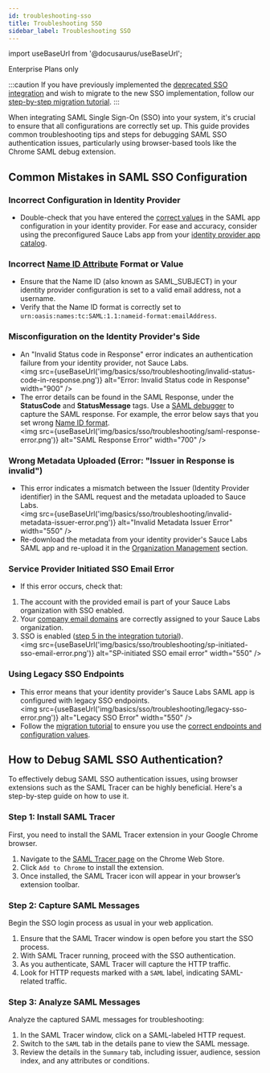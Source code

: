 ```yaml
---
id: troubleshooting-sso
title: Troubleshooting SSO
sidebar_label: Troubleshooting SSO
---
```


import useBaseUrl from '@docusaurus/useBaseUrl';

<p><span className="sauceGreen">Enterprise Plans only</span></p>

:::caution
If you have previously implemented the [deprecated SSO integration](/basics/sso-deprecated/setting-up-single-sign-on/) and wish to migrate to the new SSO implementation, follow our [step-by-step migration tutorial](/basics/sso/migration-from-deprecated-sso/).
:::
<br/>

When integrating SAML Single Sign-On (SSO) into your system, it's crucial to ensure that all configurations are correctly set up. This guide provides common troubleshooting tips and steps for debugging SAML SSO authentication issues, particularly using browser-based tools like the Chrome SAML debug extension.

## Common Mistakes in SAML SSO Configuration

### Incorrect Configuration in Identity Provider

- Double-check that you have entered the [correct values](/basics/sso/setting-up-sso#service-provider-saml-requirements) in the SAML app configuration in your identity provider. For ease and accuracy, consider using the preconfigured Sauce Labs app from your [identity provider app catalog](/basics/sso/setting-up-sso#setting-up-identity-provider).

### Incorrect [Name ID Attribute](/basics/sso/setting-up-sso#name-id) Format or Value

- Ensure that the Name ID (also known as SAML_SUBJECT) in your identity provider configuration is set to a valid email address, not a username.
- Verify that the Name ID format is correctly set to `urn:oasis:names:tc:SAML:1.1:nameid-format:emailAddress`.

### Misconfiguration on the Identity Provider's Side

- An "Invalid Status code in Response" error indicates an authentication failure from your identity provider, not Sauce Labs.
  <br/><img src={useBaseUrl('img/basics/sso/troubleshooting/invalid-status-code-in-response.png')} alt="Error: Invalid Status code in Response" width="900" />
- The error details can be found in the SAML Response, under the **StatusCode** and **StatusMessage** tags. Use a [SAML debugger](#how-to-debug-saml-sso-authentication) to capture the SAML response. For example, the error below says that you set wrong [Name ID format](/basics/sso/setting-up-sso#name-id).
  <br/><img src={useBaseUrl('img/basics/sso/troubleshooting/saml-response-error.png')} alt="SAML Response Error" width="700" />

### Wrong Metadata Uploaded (Error: "Issuer in Response is invalid")

- This error indicates a mismatch between the Issuer (Identity Provider identifier) in the SAML request and the metadata uploaded to Sauce Labs.
  <br/><img src={useBaseUrl('img/basics/sso/troubleshooting/invalid-metadata-issuer-error.png')} alt="Invalid Metadata Issuer Error" width="550" />
- Re-download the metadata from your identity provider's Sauce Labs SAML app and re-upload it in the [Organization Management](/basics/sso/setting-up-sso#integrating-with-sauce-labs-service-provider) section.

### Service Provider Initiated SSO Email Error

- If this error occurs, check that:

1.  The account with the provided email is part of your Sauce Labs organization with SSO enabled.
2.  Your [company email domains](/basics/sso/setting-up-sso#email-domains) are correctly assigned to your Sauce Labs organization.
3.  SSO is enabled ([step 5 in the integration tutorial](/basics/sso/setting-up-sso#integrating-with-sauce-labs-service-provider)).
    <br/><img src={useBaseUrl('img/basics/sso/troubleshooting/sp-initiated-sso-email-error.png')} alt="SP-initiated SSO email error" width="550" />

### Using Legacy SSO Endpoints

- This error means that your identity provider's Sauce Labs SAML app is configured with legacy SSO endpoints.
  <br/><img src={useBaseUrl('img/basics/sso/troubleshooting/legacy-sso-error.png')} alt="Legacy SSO Error" width="550" />
- Follow the [migration tutorial](/basics/sso/migration-from-deprecated-sso/#migration-tutorial) to ensure you use the [correct endpoints and configuration values](/basics/sso/setting-up-sso#service-provider-saml-requirements).

## How to Debug SAML SSO Authentication?

To effectively debug SAML SSO authentication issues, using browser extensions such as the SAML Tracer can be highly beneficial. Here's a step-by-step guide on how to use it.

### Step 1: Install SAML Tracer

First, you need to install the SAML Tracer extension in your Google Chrome browser.

1. Navigate to the [SAML Tracer page](https://chromewebstore.google.com/detail/saml-tracer/mpdajninpobndbfcldcmbpnnbhibjmch?pli=1) on the Chrome Web Store.
2. Click `Add to Chrome` to install the extension.
3. Once installed, the SAML Tracer icon will appear in your browser’s extension toolbar.

### Step 2: Capture SAML Messages

Begin the SSO login process as usual in your web application.

1. Ensure that the SAML Tracer window is open before you start the SSO process.
2. With SAML Tracer running, proceed with the SSO authentication.
3. As you authenticate, SAML Tracer will capture the HTTP traffic.
4. Look for HTTP requests marked with a `SAML` label, indicating SAML-related traffic.

### Step 3: Analyze SAML Messages

Analyze the captured SAML messages for troubleshooting:

1. In the SAML Tracer window, click on a SAML-labeled HTTP request.
2. Switch to the `SAML` tab in the details pane to view the SAML message.
3. Review the details in the `Summary` tab, including issuer, audience, session index, and any attributes or conditions.
